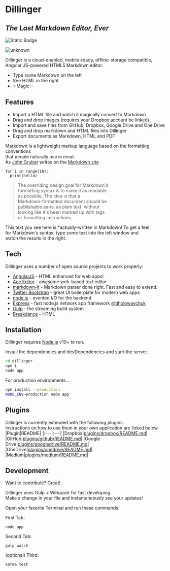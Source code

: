 # Dillinger
## _The Last Markdown Editor, Ever_

![Static Badge](https://img.shields.io/badge/Powered%20By%20N%20Solid-lightgreen)

![unknown](https://img.shields.io/badge/build-unknown-grey)

Dillinger is a cloud-enabled, mobile-ready, offline-storage compatible,<br>
Angular JS-powered HTML5 Markdown editor.

- Type some Markdown on the left
- See HTML in the right
- :sparkles:Magic:sparkles:

## Features

- Import a HTML file and watch it magically convert to Markdown
- Drag and drop images (requires your Dropbox account be linked)
- Import and save files from GitHub, Dropbox, Google Drive and One Drive
- Drag and drop markdown and HTML files into Dillinger
- Export documents as Markdown, HTML and PDF

Markdown is a lightweight markup language based on the formatting conventions<br>
that people naturally use in email.<br>
As [John Gruber] writes on the [Markdown site]
```
for i in range(10):
  print(hello)
```
> The overriding design goal for Markdown's<br>
> formatting syntax is to make it as readable<br>
> as possible. The idea is that a<br>
> Markdown-formatted document should be<br>
> publishable as-is, as plain text, without<br>
> looking like it's been marked up with tags<br>
> or formatting instructions.

This text you see here is *actually-written in Markdown! To get a feel<br>
for Markdown's syntax, type some text into the left window and<br>
watch the results in the right.

## Tech

Dillinger uses a number of open source projects to work properly:

- [AngularJS] - HTML enhanced for web apps!
- [Ace Editor] - awesome web-based text editor
- [markdown-it] - Markdown parser done right. Fast and easy to extend.
- [Twitter Bootstrap] - great UI boilerplate for modern web apps
- [node.js] - evented I/O for the backend
- [Express] - fast node.js network app framework [@tjholowaychuk]
- [Gulp] - the streaming build system
- [Breakdance] - HTML

## Installation

Dillinger requires [Node.js] v10+ to run.<br>

Install the dependencies and devDependencies and start the server.

```sh
cd dillinger
npm i
node app
```

For production environments...

```sh
npm install --production
NODE_ENV=production node app
```

## Plugins
Dillinger is currently extended with the following plugins.<br>
Instructions on how to use them in your own application are linked below.
|Plugin|README|
|:---|:---|
|Dropbox|[plugins/dropbox/README.md][dMD]|
|GitHub|[plugins/github/README.md][gMD]|
|Google Drive|[plugins/googledrive/README.md][gDMD]|
|OneDrive|[plugins/onedrive/README.md][oMD]|
|Medium|[plugins/medium/README.md][mMD]|

## Development
Want to contribute? Great!<br>

Dillinger uses Gulp + Webpack for fast developing.<br>
Make a change in your file and instantaneously see your updates!<br>

Open your favorite Terminal and run these commands.<br>

First Tab:<br>
```
node app
```

Second Tab:<br>
```
gulp watch
```

(optional) Third:<br>
```
karma test
```

[AngularJS]: <https://en.wikipedia.org/wiki/AngularJS>
[Ace Editor]: <https://en.wikipedia.org/wiki/Ace_(editor)>
[markdown-it]: <https://en.wikipedia.org/wiki/Markdown>
[Twitter Bootstrap]: <https://en.wikipedia.org/wiki/Bootstrap_(front-end_framework)>
[node.js]: <https://en.wikipedia.org/wiki/Node.js>
[Express]: <https://en.wikipedia.org/wiki/Express.js>
[@tjholowaychuk]: <https://github.com/tj>
[Gulp]: <https://en.wikipedia.org/wiki/Gulp.js>
[Breakdance]: <https://breakdance.github.io/breakdance/>

[John Gruber]: <https://en.wikipedia.org/wiki/John_Gruber>
[Markdown site]: <https://daringfireball.net/projects/markdown/>

[dMD]: <https://github.com/joemccann/dillinger/tree/master/plugins/dropbox/README.md>
[gMD]: <https://github.com/joemccann/dillinger/tree/master/plugins/github/README.md>
[gDMD]: <https://github.com/joemccann/dillinger/tree/master/plugins/googledrive/README.md>
[oMD]: <https://github.com/joemccann/dillinger/tree/master/plugins/onedrive/README.md>
[mMD]:<https://github.com/joemccann/dillinger/tree/master/plugins/medium/README.md>